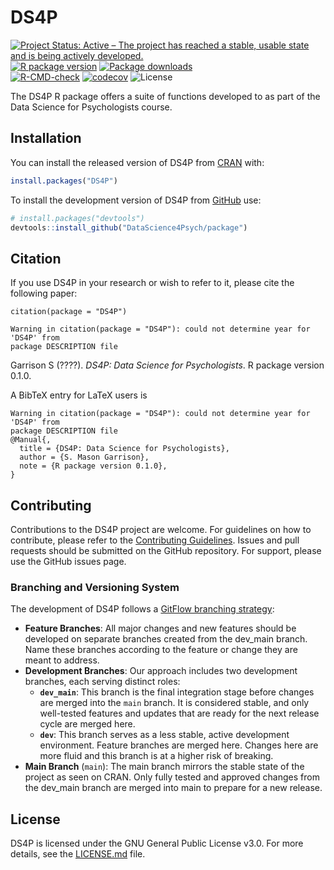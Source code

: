 
<!-- README.md is generated from README.Rmd. Please edit that file -->

# DS4P

<!-- badges: start -->

[![Project Status: Active – The project has reached a stable, usable
state and is being actively
developed.](https://www.repostatus.org/badges/latest/active.svg)](https://www.repostatus.org/#active)
[![R package
version](https://www.r-pkg.org/badges/version/DS4P)](https://cran.r-project.org/package=DS4P)
[![Package
downloads](https://cranlogs.r-pkg.org/badges/grand-total/DS4P)](https://cran.r-project.org/package=DS4P)</br>
[![R-CMD-check](https://github.com/DataScience4Psych/package/actions/workflows/R-CMD-check.yaml/badge.svg)](https://github.com/DataScience4Psych/package/actions/workflows/R-CMD-check.yaml)
[![codecov](https://codecov.io/gh/DataScience4Psych/package/graph/badge.svg?token=2IARK2XSA6)](https://codecov.io/gh/DataScience4Psych/package)
![License](https://img.shields.io/badge/License-GPL_v3-blue.svg)
<!-- badges: end -->

The DS4P R package offers a suite of functions developed to as part of
the Data Science for Psychologists course.

## Installation

You can install the released version of DS4P from
[CRAN](https://cran.r-project.org/) with:

``` r
install.packages("DS4P")
```

To install the development version of DS4P from
[GitHub](https://github.com/) use:

``` r
# install.packages("devtools")
devtools::install_github("DataScience4Psych/package")
```

## Citation

If you use DS4P in your research or wish to refer to it, please cite the
following paper:

    citation(package = "DS4P")

    Warning in citation(package = "DS4P"): could not determine year for 'DS4P' from
    package DESCRIPTION file

Garrison S (????). *DS4P: Data Science for Psychologists*. R package
version 0.1.0.

A BibTeX entry for LaTeX users is

    Warning in citation(package = "DS4P"): could not determine year for 'DS4P' from
    package DESCRIPTION file
    @Manual{,
      title = {DS4P: Data Science for Psychologists},
      author = {S. Mason Garrison},
      note = {R package version 0.1.0},
    }

## Contributing

Contributions to the DS4P project are welcome. For guidelines on how to
contribute, please refer to the [Contributing
Guidelines](https://github.com/DataScience4Psych/package/blob/main/CONTRIBUTING.md).
Issues and pull requests should be submitted on the GitHub repository.
For support, please use the GitHub issues page.

### Branching and Versioning System

The development of DS4P follows a [GitFlow branching
strategy](https://tilburgsciencehub.com/topics/automation/version-control/advanced-git/git-branching-strategies/):

- **Feature Branches**: All major changes and new features should be
  developed on separate branches created from the dev_main branch. Name
  these branches according to the feature or change they are meant to
  address.
- **Development Branches**: Our approach includes two development
  branches, each serving distinct roles:
  - **`dev_main`**: This branch is the final integration stage before
    changes are merged into the `main` branch. It is considered stable,
    and only well-tested features and updates that are ready for the
    next release cycle are merged here.
  - **`dev`**: This branch serves as a less stable, active development
    environment. Feature branches are merged here. Changes here are more
    fluid and this branch is at a higher risk of breaking.
- **Main Branch** (`main`): The main branch mirrors the stable state of
  the project as seen on CRAN. Only fully tested and approved changes
  from the dev_main branch are merged into main to prepare for a new
  release.

## License

DS4P is licensed under the GNU General Public License v3.0. For more
details, see the
[LICENSE.md](https://github.com/DataScience4Psych/package/blob/main/LICENSE.md)
file.
